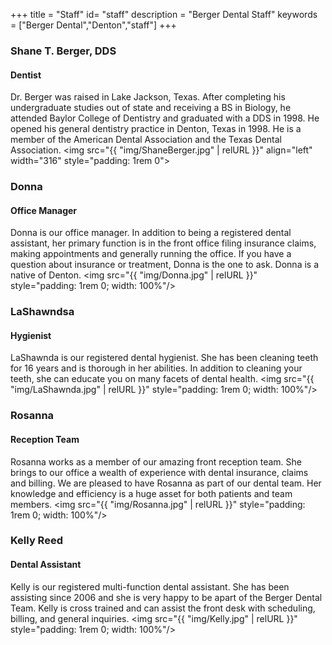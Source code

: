 +++
title = "Staff"
id= "staff"
description = "Berger Dental Staff"
keywords = ["Berger Dental","Denton","staff"]
+++

### Shane T. Berger, DDS
#### Dentist
Dr. Berger was raised in Lake Jackson, Texas. After completing his undergraduate studies out of state and receiving a BS in Biology, he attended Baylor College of Dentistry and graduated with a DDS in 1998. He opened his general dentistry practice in Denton, Texas in 1998. He is a member of the American Dental Association and the Texas Dental Association.
<img src="{{ "img/ShaneBerger.jpg" | relURL }}" align="left" width="316" style="padding: 1rem 0">

### Donna
#### Office Manager
Donna is our office manager. In addition to being a registered dental assistant, her primary function is in the front office filing insurance claims, making appointments and generally running the office. If you have a question about insurance or treatment, Donna is the one to ask. Donna is a native of Denton.
<img src="{{ "img/Donna.jpg" | relURL }}" style="padding: 1rem 0; width: 100%"/>


### LaShawndsa
#### Hygienist
LaShawnda is our registered dental hygienist. She has been cleaning teeth for 16 years and is thorough in her abilities. In addition to cleaning your teeth, she can educate you on many facets of dental health.
<img src="{{ "img/LaShawnda.jpg" | relURL }}" style="padding: 1rem 0; width: 100%"/>


### Rosanna
#### Reception Team
Rosanna works as a member of our amazing front reception team. She brings to our office a wealth of experience with dental insurance, claims and billing. We are pleased to have Rosanna as part of our dental team. Her knowledge and efficiency is a huge asset for both patients and team members.
<img src="{{ "img/Rosanna.jpg" | relURL }}" style="padding: 1rem 0; width: 100%"/>


### Kelly Reed
#### Dental Assistant
Kelly is our registered multi-function dental assistant. She has been assisting since 2006 and she is very happy to be apart of the Berger Dental Team. Kelly is cross trained and can assist the front desk with scheduling, billing, and general inquiries.
<img src="{{ "img/Kelly.jpg" | relURL }}" style="padding: 1rem 0; width: 100%"/>


